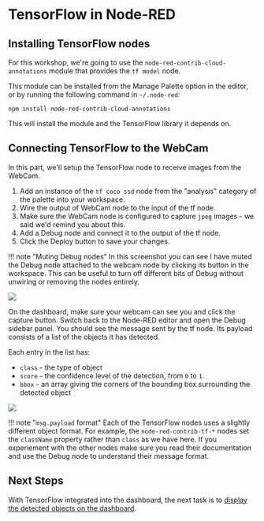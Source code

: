 # TensorFlow in Node-RED


## Installing TensorFlow nodes

For this workshop, we're going to use the `node-red-contrib-cloud-annotations`
module that provides the `tf model` node.

This module can be installed from the Manage Palette option in the editor, or by
running the following command in `~/.node-red`:

```
npm install node-red-contrib-cloud-annotations
```

This will install the module and the TensorFlow library it depends on.


## Connecting TensorFlow to the WebCam

In this part, we'll setup the TensorFlow node to receive images from the WebCam.

1. Add an instance of the `tf coco ssd` node from the "analysis" category of the
   palette into your workspace.
2. Wire the output of WebCam node to the input of the tf node.
3. Make sure the WebCam node is configured to capture `jpeg` images - we said we'd
   remind you about this.
3. Add a Debug node and connect it to the output of the tf node.
4. Click the Deploy button to save your changes.

!!! note "Muting Debug nodes"
    In this screenshot you can see I have muted the Debug node attached to the
    webcam node by clicking its button in the workspace. This can be useful
    to turn off different bits of Debug without unwiring or removing the nodes
    entirely.

![](../images/flow-tf.png)

On the dashboard, make sure your webcam can see you and click the capture button.
Switch back to the Node-RED editor and open the Debug sidebar panel. You should see
the message sent by the tf node. Its payload consists of a list of the objects
it has detected.

Each entry in the list has:

 - `class` - the type of object
 - `score` - the confidence level of the detection, from `0` to `1`.
 - `bbox` - an array giving the corners of the bounding box surrounding the detected object


![](../images/flow-capture-debug.png)

!!! note "`msg.payload` format"
    Each of the TensorFlow nodes uses a slightly different object format. For
    example, the `node-red-contrib-tf-*` nodes set the `className` property
    rather than `class` as we have here. If you experiement with the other nodes
    make sure you read their documentation and use the Debug node to understand
    their message format.


## Next Steps

With TensorFlow integrated into the dashboard, the next task is to
[display the detected objects on the dashboard](display-objects.md).
